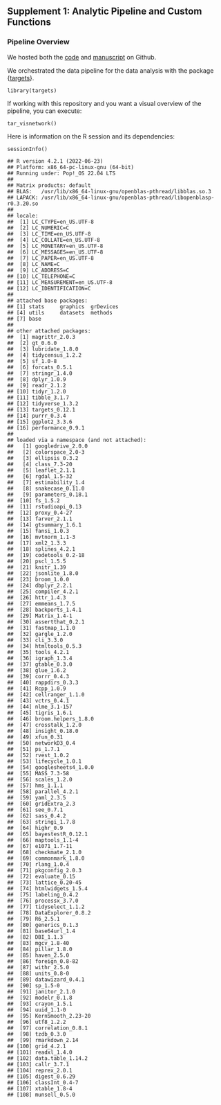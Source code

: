 ## Supplement 1: Analytic Pipeline and Custom Functions

### Pipeline Overview

We hosted both the
[code](https://github.com/andtheWings/cook_county_sids_mortality) and
[manuscript](https://github.com/andtheWings/cook_county_suid_manuscript)
on Github.

We orchestrated the data pipeline for the data analysis with the package
{[targets](https://docs.ropensci.org/targets/)}.

    library(targets)

If working with this repository and you want a visual overview of the
pipeline, you can execute:

    tar_visnetwork()

Here is information on the R session and its dependencies:

    sessionInfo()

    ## R version 4.2.1 (2022-06-23)
    ## Platform: x86_64-pc-linux-gnu (64-bit)
    ## Running under: Pop!_OS 22.04 LTS
    ## 
    ## Matrix products: default
    ## BLAS:   /usr/lib/x86_64-linux-gnu/openblas-pthread/libblas.so.3
    ## LAPACK: /usr/lib/x86_64-linux-gnu/openblas-pthread/libopenblasp-r0.3.20.so
    ## 
    ## locale:
    ##  [1] LC_CTYPE=en_US.UTF-8      
    ##  [2] LC_NUMERIC=C              
    ##  [3] LC_TIME=en_US.UTF-8       
    ##  [4] LC_COLLATE=en_US.UTF-8    
    ##  [5] LC_MONETARY=en_US.UTF-8   
    ##  [6] LC_MESSAGES=en_US.UTF-8   
    ##  [7] LC_PAPER=en_US.UTF-8      
    ##  [8] LC_NAME=C                 
    ##  [9] LC_ADDRESS=C              
    ## [10] LC_TELEPHONE=C            
    ## [11] LC_MEASUREMENT=en_US.UTF-8
    ## [12] LC_IDENTIFICATION=C       
    ## 
    ## attached base packages:
    ## [1] stats     graphics  grDevices
    ## [4] utils     datasets  methods  
    ## [7] base     
    ## 
    ## other attached packages:
    ##  [1] magrittr_2.0.3   
    ##  [2] gt_0.6.0         
    ##  [3] lubridate_1.8.0  
    ##  [4] tidycensus_1.2.2 
    ##  [5] sf_1.0-8         
    ##  [6] forcats_0.5.1    
    ##  [7] stringr_1.4.0    
    ##  [8] dplyr_1.0.9      
    ##  [9] readr_2.1.2      
    ## [10] tidyr_1.2.0      
    ## [11] tibble_3.1.7     
    ## [12] tidyverse_1.3.2  
    ## [13] targets_0.12.1   
    ## [14] purrr_0.3.4      
    ## [15] ggplot2_3.3.6    
    ## [16] performance_0.9.1
    ## 
    ## loaded via a namespace (and not attached):
    ##   [1] googledrive_2.0.0  
    ##   [2] colorspace_2.0-3   
    ##   [3] ellipsis_0.3.2     
    ##   [4] class_7.3-20       
    ##   [5] leaflet_2.1.1      
    ##   [6] rgdal_1.5-32       
    ##   [7] estimability_1.4   
    ##   [8] snakecase_0.11.0   
    ##   [9] parameters_0.18.1  
    ##  [10] fs_1.5.2           
    ##  [11] rstudioapi_0.13    
    ##  [12] proxy_0.4-27       
    ##  [13] farver_2.1.1       
    ##  [14] gtsummary_1.6.1    
    ##  [15] fansi_1.0.3        
    ##  [16] mvtnorm_1.1-3      
    ##  [17] xml2_1.3.3         
    ##  [18] splines_4.2.1      
    ##  [19] codetools_0.2-18   
    ##  [20] pscl_1.5.5         
    ##  [21] knitr_1.39         
    ##  [22] jsonlite_1.8.0     
    ##  [23] broom_1.0.0        
    ##  [24] dbplyr_2.2.1       
    ##  [25] compiler_4.2.1     
    ##  [26] httr_1.4.3         
    ##  [27] emmeans_1.7.5      
    ##  [28] backports_1.4.1    
    ##  [29] Matrix_1.4-1       
    ##  [30] assertthat_0.2.1   
    ##  [31] fastmap_1.1.0      
    ##  [32] gargle_1.2.0       
    ##  [33] cli_3.3.0          
    ##  [34] htmltools_0.5.3    
    ##  [35] tools_4.2.1        
    ##  [36] igraph_1.3.4       
    ##  [37] gtable_0.3.0       
    ##  [38] glue_1.6.2         
    ##  [39] corrr_0.4.3        
    ##  [40] rappdirs_0.3.3     
    ##  [41] Rcpp_1.0.9         
    ##  [42] cellranger_1.1.0   
    ##  [43] vctrs_0.4.1        
    ##  [44] nlme_3.1-157       
    ##  [45] tigris_1.6.1       
    ##  [46] broom.helpers_1.8.0
    ##  [47] crosstalk_1.2.0    
    ##  [48] insight_0.18.0     
    ##  [49] xfun_0.31          
    ##  [50] networkD3_0.4      
    ##  [51] ps_1.7.1           
    ##  [52] rvest_1.0.2        
    ##  [53] lifecycle_1.0.1    
    ##  [54] googlesheets4_1.0.0
    ##  [55] MASS_7.3-58        
    ##  [56] scales_1.2.0       
    ##  [57] hms_1.1.1          
    ##  [58] parallel_4.2.1     
    ##  [59] yaml_2.3.5         
    ##  [60] gridExtra_2.3      
    ##  [61] see_0.7.1          
    ##  [62] sass_0.4.2         
    ##  [63] stringi_1.7.8      
    ##  [64] highr_0.9          
    ##  [65] bayestestR_0.12.1  
    ##  [66] maptools_1.1-4     
    ##  [67] e1071_1.7-11       
    ##  [68] checkmate_2.1.0    
    ##  [69] commonmark_1.8.0   
    ##  [70] rlang_1.0.4        
    ##  [71] pkgconfig_2.0.3    
    ##  [72] evaluate_0.15      
    ##  [73] lattice_0.20-45    
    ##  [74] htmlwidgets_1.5.4  
    ##  [75] labeling_0.4.2     
    ##  [76] processx_3.7.0     
    ##  [77] tidyselect_1.1.2   
    ##  [78] DataExplorer_0.8.2 
    ##  [79] R6_2.5.1           
    ##  [80] generics_0.1.3     
    ##  [81] base64url_1.4      
    ##  [82] DBI_1.1.3          
    ##  [83] mgcv_1.8-40        
    ##  [84] pillar_1.8.0       
    ##  [85] haven_2.5.0        
    ##  [86] foreign_0.8-82     
    ##  [87] withr_2.5.0        
    ##  [88] units_0.8-0        
    ##  [89] datawizard_0.4.1   
    ##  [90] sp_1.5-0           
    ##  [91] janitor_2.1.0      
    ##  [92] modelr_0.1.8       
    ##  [93] crayon_1.5.1       
    ##  [94] uuid_1.1-0         
    ##  [95] KernSmooth_2.23-20 
    ##  [96] utf8_1.2.2         
    ##  [97] correlation_0.8.1  
    ##  [98] tzdb_0.3.0         
    ##  [99] rmarkdown_2.14     
    ## [100] grid_4.2.1         
    ## [101] readxl_1.4.0       
    ## [102] data.table_1.14.2  
    ## [103] callr_3.7.1        
    ## [104] reprex_2.0.1       
    ## [105] digest_0.6.29      
    ## [106] classInt_0.4-7     
    ## [107] xtable_1.8-4       
    ## [108] munsell_0.5.0
